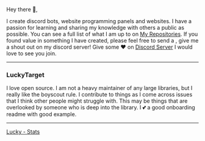 Hey there 👋,

I create discord bots, website programming panels and websites.  I have a passion for learning and sharing my knowledge with others a public as possible.  You can see a full list of what I am up to on [My Repositories](https://github.com/LuckyTarget?tab=repositories).  If you found value in something I have created, please feel free to send a , give me a shout out on my discord server! Give some ♥ on [Discord Server](https://discord.gg/sQQFSnQhdt) I would love to see you join.

---

### LuckyTarget

I love open source.  I am not a heavy maintainer of any large libraries, but I really like the boyscout rule.  I contribute to things as I come across issues that I think other people might struggle with.  This may be things that are overlooked by someone who is deep into the library.  I 💕 a good onboarding readme with good example.

 ---
[Lucky - Stats](https://github-readme-stats.vercel.app/api/top-langs/?username=luckytarget&langs_count=10&layout=compact&theme=highcontrast&show_icons=true&count_private=true&text_color=00ff00&hide_border=true&custom_title=LuckyTarget%27s%20Most%20Used%20Languages%3A)
